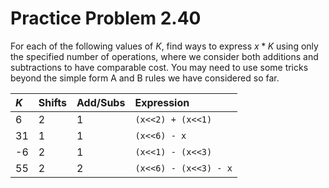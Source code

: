 # Practice Problem 2.40

For each of the following values of $K$, find ways to express $x * K$ using only the specified number of operations, where we consider both additions and subtractions to have comparable cost. You may need to use some tricks beyond the simple form A and B rules we have considered so far.

| $K$ | Shifts | Add/Subs | Expression          |
| :-- | :--    | :--      | :--                 |
|  6  | 2      | 1        | `(x<<2) + (x<<1)`     |
| 31  | 1      | 1        | `(x<<6) - x`         |
| -6  | 2      | 1        | `(x<<1) - (x<<3)`     |
| 55  | 2      | 2        | `(x<<6) - (x<<3) - x` |

